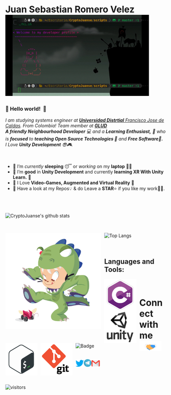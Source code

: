 <!--
**CryptoJuanse/CryptoJuanse** is a ✨ _special_ ✨ repository because its `README.md` (this file) appears on your GitHub profile.

Here are some ideas to get you started:

- 🔭 I’m currently working on ...
- 🌱 I’m currently learning ...
- 👯 I’m looking to collaborate on ...
- 🤔 I’m looking for help with ...
- 💬 Ask me about ...
- 📫 How to reach me: ...
- 😄 Pronouns: ...
- ⚡ Fun fact: ...
-->

<!-- 
Titulo 
-->
# Juan Sebastian Romero Velez&nbsp;<img src="./gifs/welcome.gif" width="450px">

<!-- 
Inicio de la descripcion
-->

### 👋 Hello world!&nbsp; 🔭 

<p>
  <em>
    I am studying systems engineer at <a href="https://www.udistrital.edu.co/inicio"> <b>Universidad Distrtial</b> Francisco Jose de Caldas</a>.
    From Colombia! Team member at <a href="https://glud.udistrital.edu.co/"> <b>GLUD</b></a><br>
    <b>A friendly Neighbourhood Developer</b> 💻 and a <b>Learning    Enthusiast,</b>&nbsp;🔬 who is <b>focused</b>
    to <b>teaching Open Source Technologies 🚀</b> and 
    <b>Free Software🏅.</b>  <br>
    I Love <b>Unity Development</b> 😎🎮. <br> 
  </em>  
</p>

<br>

- 🐒 I’m *currently* **sleeping** 😴 or *working* on my **laptop** 👨‍💻
- 🐉 I’m **good** in **Unity Development** and currently **learning XR With Unity Learn.** 🦖 
- 🦍 I Love **Video-Games, Augmented and Virtual Reality** 🦕
- 🐧 Have a look at my Repos💡 & do Leave a **STAR**⭐️ if you like my work👨‍💻.
<br>


<br>


![CryptoJuanse's github stats](https://github-readme-stats.vercel.app/api?username=CryptoJuanse&count_private=true&show_icons=true&theme=radical&include_all_commits=true)

<br>

![Top Langs](https://github-readme-stats.vercel.app/api/top-langs/?username=CryptoJuanse&theme=radical)<img src="https://github.com/SatYu26/SatYu26/blob/master/Assets/dinotocat.png" alt="dinotocat" style="float: left; margin-right: 10px;" width="300px" />


<br>

## Languages and Tools:

<img alt="Badge" style="float: left; margin-right: 10px;"  src="https://github.com/CryptoJuanse/CryptoJuanse/blob/master/stikers/c%23.png"/> <img alt="Badge" style="float: left; margin-right: 10px;"  src="https://github.com/CryptoJuanse/CryptoJuanse/blob/master/stikers/unity.png"/> <img alt="Badge" style="float: left; margin-right: 10px;"  src="https://github.com/CryptoJuanse/CryptoJuanse/blob/master/stikers/bash.png"/> <img alt="Badge" style="float: left; margin-right: 10px;"  src="https://github.com/CryptoJuanse/CryptoJuanse/blob/master/stikers/git.png"/> <img alt="Badge" style="float: left; margin-right: 10px;" width="100px" src="https://images.ctfassets.net/nrgyaltdicpt/6qSXAo1CYEeBn5RkKLOR64/19c74bfb9a32772e353ff25c6f0070f5/ologo_square_colour_light_bg.png"/>

<br>


# Connect with me<img src="https://github.com/SatYu26/SatYu26/blob/master/Assets/Handshake.gif" height="32px">

<!--  <a href="https://www.linkedin.com/in/satyam-goyal26/">
    <img align="left" alt="Satyam Goyal | Linkedin" width="24px" src="https://github.com/SatYu26/SatYu26/blob/master/Assets/Linkedin.svg" />
  </a> &nbsp;&nbsp; -->
  <a href="https://twitter.com/CryptoJuanse">
    <img align="left" alt="Satyam Goyal | Twitter" width="26px" src="https://github.com/SatYu26/SatYu26/blob/master/Assets/Twitter.svg" />
  </a> &nbsp;&nbsp;
  <a href="https://t.me/CryptoJuanse">
    <img align="left" alt="Satyam Goyal | Instagram" width="24px" src="https://github.com/CryptoJuanse/CryptoJuanse/blob/master/stikers/telegram.png" />
  </a> &nbsp;&nbsp;
  <a href="mailto:jr262747@gmail.com" Subject=Quiero%20hablar%20contigo>
    <img align="left" alt="Satyam Goyal | Gmail" width="26px" src="https://github.com/SatYu26/SatYu26/blob/master/Assets/Gmail.svg" />
  </a>


<br><br>

![visitors](https://visitor-badge.laobi.icu/badge?page_id=CryptoJuanse)
<!-- ![visitors](https://badges.pufler.dev/visits/SatYu26/SatYu26)
![Visitor Count](https://profile-counter.glitch.me/SatYu26/count.svg) -->


<!--  Acknowledgement: https://github.com/anuraghazra/github-readme-stats -->

